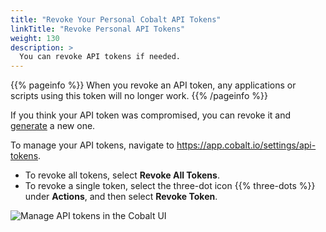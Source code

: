 ```yaml
---
title: "Revoke Your Personal Cobalt API Tokens"
linkTitle: "Revoke Personal API Tokens"
weight: 130
description: >
  You can revoke API tokens if needed.
---
```


{{% pageinfo %}}
When you revoke an API token, any applications or scripts using this token will no longer work.
{{% /pageinfo %}}

If you think your API token was compromised, you can revoke it and [generate](/cobalt-api/create-personal-api-token/) a new one.

To manage your API tokens, navigate to https://app.cobalt.io/settings/api-tokens.

- To revoke all tokens, select **Revoke All Tokens**.
- To revoke a single token, select the three-dot icon {{% three-dots %}} under **Actions**, and then select **Revoke Token**.

![Manage API tokens in the Cobalt UI](/cobalt-api/manage-personal-API-tokens.png "Manage API tokens in the Cobalt UI")
